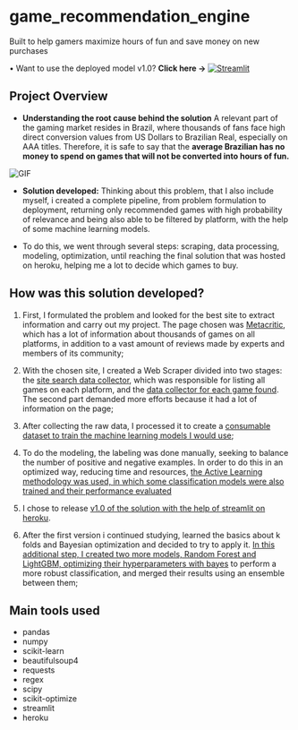 # game_recommendation_engine
Built to help gamers maximize hours of fun and save money on new purchases

• Want to use the deployed model v1.0? **Click here ->**
[<img alt="Streamlit" src="https://img.shields.io/badge/Streamlit-FF4B4B?style=for-the-badge&logo=Streamlit&logoColor=white"/>](https://recomendacaojogosb.herokuapp.com/)

## Project Overview

* **Understanding the root cause behind the solution**  A relevant part of the gaming market resides in Brazil, where thousands of fans face high direct conversion values from US Dollars to Brazilian Real, especially on AAA titles. Therefore, it is safe to say that the **average Brazilian has no money to spend on games that will not be converted into hours of fun.**

![GIF](https://s7.gifyu.com/images/ezgif.com-gif-maker8765646b5bd8d8cb.gif)

* **Solution developed:** Thinking about this problem, that I also include myself, i created a complete pipeline, from problem formulation to deployment, returning only recommended games with high probability of relevance and being also able to be filtered by platform, with the help of some machine learning models.

* To do this, we went through several steps: scraping, data processing, modeling, optimization, until reaching the final solution that was hosted on heroku, helping me a lot to decide which games to buy.


## How was this solution developed?
1. First, I formulated the problem and looked for the best site to extract information and carry out my project. The page chosen was [Metacritic](https://www.metacritic.com/), which has a lot of information about thousands of games on all platforms, in addition to a vast amount of reviews made by experts and members of its community;

2. With the chosen site, I created a Web Scraper divided into two stages: the [site search data collector](https://github.com/mattmagrin/game_recommendation_engine/blob/main/Extraction%20and%20modeling/1_collector_search.ipynb), which was responsible for listing all games on each platform, and the [data collector for each game found](https://github.com/mattmagrin/game_recommendation_engine/blob/main/Extraction%20and%20modeling/2_data_collection_games.ipynb). The second part demanded more efforts because it had a lot of information on the page;

3. After collecting the raw data, I processed it to create a [consumable dataset to train the machine learning models I would use](https://github.com/mattmagrin/game_recommendation_engine/blob/main/Extraction%20and%20modeling/3_data_treatment%20.ipynb);

4. To do the modeling, the labeling was done manually, seeking to balance the number of positive and negative examples. In order to do this in an optimized way, reducing time and resources, [the Active Learning methodology was used, in which some classification models were also trained and their performance evaluated](https://github.com/mattmagrin/game_recommendation_engine/blob/main/Extraction%20and%20modeling/4_modeling___active_learning.ipynb) 

5. I chose to release [v1.0 of the solution with the help of streamlit on heroku](https://recomendacaojogosb.herokuapp.com/).

6. After the first version i continued studying, learned the basics about k folds and Bayesian optimization and decided to try to apply it. [In this additional step, I created two more models, Random Forest and LightGBM, optimizing their hyperparameters with bayes](https://github.com/mattmagrin/game_recommendation_engine/blob/main/Extraction%20and%20modeling/5_bayesian_optimization_w_kfold.ipynb) to perform a more robust classification, and merged their results using an ensemble between them;

## Main tools used
* pandas
* numpy
* scikit-learn
* beautifulsoup4
* requests
* regex
* scipy
* scikit-optimize
* streamlit
* heroku
